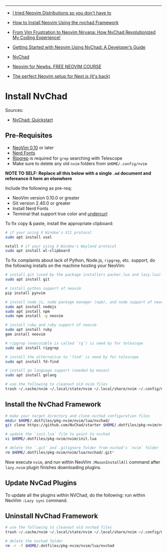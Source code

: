 
<!--
Maintainer:   jeffskinnerbox@yahoo.com / www.jeffskinnerbox.me
Version:      0.0.1
-->


<!--
<div align="center">
<img src="https://raw.githubusercontent.com/jeffskinnerbox/blog/main/content/images/banners-bkgrds/work-in-progress.jpg" title="These materials require additional work and are not ready for general use." align="center" width=420px height=219px>
</div>
-->



------



* [I tried Neovim Distributions so you don't have to](https://www.youtube.com/watch?v=bbHtl0Pxzj8)

* [How to Install Neovim Using the nvchad Framework](https://www.freecodecamp.org/news/install-neovim-with-nvchad/)
* [From Vim Frustration to Neovim Nirvana: How NvChad Revolutionized My Coding Experience!](https://medium.com/@patrickkoss/from-vim-frustration-to-neovim-nirvana-how-nvchad-revolutionized-my-coding-experience-800ea96bd070)
* [Getting Started with Neovim Using NvChad: A Developer’s Guide](https://blog.spoonconsulting.com/getting-started-with-neovim-using-nvchad-a-developers-guide-f97d81e85d60)

* [NvChad](https://nvchad.com/)
* [Neovim for Newbs. FREE NEOVIM COURSE](https://www.youtube.com/playlist?list=PLsz00TDipIffreIaUNk64KxTIkQaGguqn)
* [The perfect Neovim setup for Next.js (it's back)](https://www.youtube.com/watch?v=8um8OYwvz3c)

# Install NvChad
Sources:
* [NvChad: Quickstart](https://nvchad.com/docs/quickstart/install)

## Pre-Requisites
* [NeoVim 0.10](https://github.com/neovim/neovim/releases/tag/v0.10.0) or later
* [Nerd Fonts](https://www.nerdfonts.com/)
* [Ripgrep](https://github.com/BurntSushi/ripgrep) is required for `grep` searching with Telescope
* Make sure to delete any old `nvim` folders from `$HOME/.config/nvim`

**NOTE TO SELF: Replace all this below with a single `.md` document and refereance it here an elsewhere**

Include the following as pre-req:
* NeoVim version 0.10.0 or greater
* Git version 2.40.0 or greater
* Install Nerd Fonts
* Terminal that support true color and [undercurl](https://st.suckless.org/patches/undercurl/)

To fix copy & paste,
install the appropriate clipboard:

```bash
# if your using X Window's X11 protocol
sudo apt install xsel

nstall # if your using X Window's Wayland protocol
sudo apt install wl-clipboard
```

To fix complaints about lack of Python, Node.js, `ripgrep`, etc. support,
do the following installs on the machine hosting your NeoVim:

```bash
# install git (used by the package installers packer.lua and lazy.lua)
sudo apt install git

# install python support of neovim
pip install pynvim

# install node.js, node package manager (npm), and node support of neovim
sudo apt install nodejs
sudo apt install npm
sudo npm install -g neovim

# install ruby and ruby support of neovim
sudo apt install ruby
gem install neovim

# ripgrep (executable is called `rg`) is need by for telescope
sudo apt install ripgrep

# install the alternative to 'find' is need by for telescope
sudo apt install fd-find

# install go language support (needed by mason)
sudo apt install golang
```

```bash
# use the following to cleanout old nvim files
trash ~/.cache/nvim ~/.local/state/nvim ~/.local/share/nvim ~/.config/nvim/undo ~/.config/nvim/site ~/.config/nvim/swap ~/.config/nvim/plugin ~/.config/nvim/share
```

## Install the NvChad Framework
```bash
# make your target directory and clone nvchad configuration files
mkdir $HOME/.dotfiles/pkg-nvim/nvim/lua/nvchad/
git clone https://github.com/NvChad/starter $HOME/.dotfiles/pkg-nvim/nvim/lua/nvchad/

# update the `init.lua` file to point to nvchad
vi $HOME/.dotfiles/pkg-nvim/nvim/init.lua

# delete the `.git` and .gitignore folder from nvchad's `nvim` folder
rm $HOME/.dotfiles/pkg-nvim/nvim/lua/nvchad/.git*
```

Now execute `nvim`, and run within NeoVim `:MasonInstallAll` command
after `lazy.nvim` plugin finishes downloading plugins.

## Update NvCad Plugins
To update all the plugins within NVChad, do the following:
run within NeoVim `:Lazy sync` command.

## Uninstall NvChad Framework
```bash
# use the following to cleanout old nvchad files
trash ~/.cache/nvim ~/.local/state/nvim ~/.local/share/nvim ~/.config/nvim/undo ~/.config/nvim/site ~/.config/nvim/swap ~/.config/nvim/plugin ~/.config/nvim/share

# delete the nvchad folder
rm -r -f $HOME/.dotfiles/pkg-nvim/nvim/lua/nvchad
```

